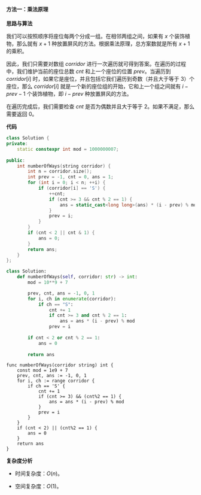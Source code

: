 #### 方法一：乘法原理

**思路与算法**

我们可以按照顺序将座位每两个分成一组。在相邻两组之间，如果有 $x$ 个装饰植物，那么就有 $x + 1$ 种放置屏风的方法。根据乘法原理，总方案数就是所有 $x+1$ 的乘积。

因此，我们只需要对数组 $\textit{corridor}$ 进行一次遍历就可得到答案。在遍历的过程中，我们维护当前的座位总数 $\textit{cnt}$ 和上一个座位的位置 $\textit{prev}$。当遍历到 $\textit{corridor}[i]$ 时，如果它是座位，并且包括它我们遍历到奇数（并且大于等于 $3$）个座位，那么 $\textit{corridor}[i]$ 就是一个新的座位组的开始，它和上一个组之间就有 $i - \textit{prev} - 1$ 个装饰植物，即 $i - \textit{prev}$ 种放置屏风的方法。

在遍历完成后，我们需要检查 $\textit{cnt}$ 是否为偶数并且大于等于 $2$。如果不满足，那么需要返回 $0$。

**代码**

```C++ [sol1-C++]
class Solution {
private:
    static constexpr int mod = 1000000007;
    
public:
    int numberOfWays(string corridor) {
        int n = corridor.size();
        int prev = -1, cnt = 0, ans = 1;
        for (int i = 0; i < n; ++i) {
            if (corridor[i] == 'S') {
                ++cnt;
                if (cnt >= 3 && cnt % 2 == 1) {
                    ans = static_cast<long long>(ans) * (i - prev) % mod;
                }
                prev = i;
            }
        }
        if (cnt < 2 || cnt & 1) {
            ans = 0;
        }
        return ans;
    }
};
```

```Python [sol1-Python3]
class Solution:
    def numberOfWays(self, corridor: str) -> int:
        mod = 10**9 + 7

        prev, cnt, ans = -1, 0, 1
        for i, ch in enumerate(corridor):
            if ch == "S":
                cnt += 1
                if cnt >= 3 and cnt % 2 == 1:
                    ans = ans * (i - prev) % mod
                prev = i
        
        if cnt < 2 or cnt % 2 == 1:
            ans = 0
        
        return ans
```

```Golang [sol1-Golang]
func numberOfWays(corridor string) int {
	const mod = 1e9 + 7
	prev, cnt, ans := -1, 0, 1
	for i, ch := range corridor {
		if ch == 'S' {
			cnt += 1
			if (cnt >= 3) && (cnt%2 == 1) {
				ans = ans * (i - prev) % mod
			}
			prev = i
		}
	}
	if (cnt < 2) || (cnt%2 == 1) {
		ans = 0
	}
	return ans
}
```

**复杂度分析**

- 时间复杂度：$O(n)$。

- 空间复杂度：$O(1)$。